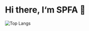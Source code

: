 # Hi there, I‘m SPFA 👋

![Top Langs](https://github-readme-stats.vercel.app/api/top-langs/?username=SP-FA&layout=compact)
